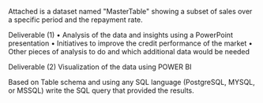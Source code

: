 Attached is a dataset named "MasterTable" showing a subset of sales over a specific period and the repayment rate.

Deliverable (1)
• Analysis of  the data and insights using a PowerPoint presentation
• Initiatives to improve the credit performance of the market
• Other pieces of analysis to do and which additional data would be needed

Deliverable (2)
Visualization of the data using POWER BI

Based on Table schema and using any SQL language (PostgreSQL, MYSQL, or MSSQL) write the SQL query that provided the results.

